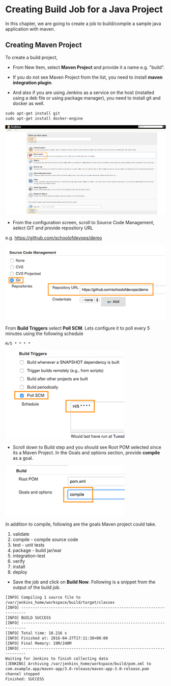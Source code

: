 # Creating  Build Job for a Java Project

In this chapter, we are going to create a job to build/compile a sample java application with maven.

## Creating Maven Project

To create a build project,

* From New Item, select **Maven Project** and provide it a name e.g. "build".

* If you do not see Maven Project from the list, you need to install **maven integration plugin**.

* And also if you are using Jenkins as a service on the host (installed using a deb file or using package manager), you need to install git and docker as well.

```
sudo apt-get install git
sudo apt-get install docker-engine
```

![Maven Project](images/chap8/maven_proj.png)

* From the configuration screen, scroll to Source Code Management, select GIT and provide repository URL

e.g. https://github.com/schoolofdevops/demo

![GIT SCM](images/chap8/scm_git.png)

From **Build Triggers** select **Poll SCM**. Lets configure it to poll every 5 minutes using the following schedule

```
H/5 * * * *
```

![Poll SCM](images/chap8/poll_scm.png)

* Scroll down to Build step and you should see Root POM selected since its a Maven Project. In the Goals and options section, provide **compile** as a goal.

![Poll SCM](images/chap8/goal_compile.png)

In addition to compile, following are the goals Maven project could take.

1. validate
2. compile - compile source code
3. test - unit tests
4. package - build jar/war
5. integration-test
6. verify
7. install
8. deploy

* Save the job and click on **Build Now**.  Following is a snippet from the output of the build job.

```
[INFO] Compiling 1 source file to /var/jenkins_home/workspace/build/target/classes
[INFO] ------------------------------------------------------------------------
[INFO] BUILD SUCCESS
[INFO] ------------------------------------------------------------------------
[INFO] Total time: 10.216 s
[INFO] Finished at: 2016-04-27T17:11:30+00:00
[INFO] Final Memory: 19M/240M
[INFO] ------------------------------------------------------------------------
Waiting for Jenkins to finish collecting data
[JENKINS] Archiving /var/jenkins_home/workspace/build/pom.xml to com.example.app/maven-app/3.0-release/maven-app-3.0-release.pom
channel stopped
Finished: SUCCESS
```
